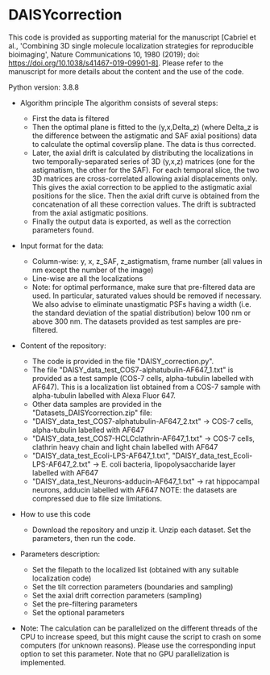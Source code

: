 # DAISYcorrection

This code is provided as supporting material for the manuscript [Cabriel et al., 'Combining 3D single molecule localization strategies for reproducible bioimaging', Nature Communications 10, 1980 (2019); doi: https://doi.org/10.1038/s41467-019-09901-8]. Please refer to the manuscript for more details about the content and the use of the code.

Python version: 3.8.8

- Algorithm principle
The algorithm consists of several steps:
  - First the data is filtered
  - Then the optimal plane is fitted to the (y,x,Delta_z) (where Delta_z is the difference between the astigmatic and SAF axial positions) data to calculate the optimal coverslip plane. The data is thus corrected.
  - Later, the axial drift is calculated by distributing the localizations in two temporally-separated series of 3D (y,x,z) matrices (one for the astigmatism, the other for the SAF). For each temporal slice, the two 3D matrices are cross-correlated allowing axial displacements only. This gives the axial correction to be applied to the astigmatic axial positions for the slice. Then the axial drift curve is obtained from the concatenation of all these correction values. The drift is subtracted from the axial astigmatic positions.
  - Finally the output data is exported, as well as the correction parameters found.

- Input format for the data:
  - Column-wise: y, x, z_SAF, z_astigmatism, frame number (all values in nm except the number of the image)
  - Line-wise are all the localizations
  - Note: for optimal performance, make sure that pre-filtered data are used. In particular, saturated values should be removed if necessary. We also advise to eliminate unastigmatic PSFs having a width (i.e. the standard deviation of the spatial distribution) below 100 nm or above 300 nm. The datasets provided as test samples are pre-filtered.

- Content of the repository:
  - The code is provided in the file "DAISY_correction.py".
  - The file "DAISY_data_test_COS7-alphatubulin-AF647_1.txt" is provided as a test sample (COS-7 cells, alpha-tubulin labelled with AF647). This is a localization list obtained from a COS-7 sample with alpha-tubulin labelled with Alexa Fluor 647.
  - Other data samples are provided in the "Datasets_DAISYcorrection.zip" file:
  - "DAISY_data_test_COS7-alphatubulin-AF647_2.txt" -> COS-7 cells, alpha-tubulin labelled with AF647
  - "DAISY_data_test_COS7-HCLCclathrin-AF647_1.txt" -> COS-7 cells, clathrin heavy chain and light chain labelled with AF647
  - "DAISY_data_test_Ecoli-LPS-AF647_1.txt", "DAISY_data_test_Ecoli-LPS-AF647_2.txt" -> E. coli bacteria, lipopolysaccharide layer labelled with AF647
  - "DAISY_data_test_Neurons-adducin-AF647_1.txt" -> rat hippocampal neurons, adducin labelled with AF647
NOTE: the datasets are compressed due to file size limitations.

- How to use this code
  - Download the repository and unzip it. Unzip each dataset. Set the parameters, then run the code.
- Parameters description:
  - Set the filepath to the localized list (obtained with any suitable localization code)
  - Set the tilt correction parameters (boundaries and sampling)
  - Set the axial drift correction parameters (sampling)
  - Set the pre-filtering parameters
  - Set the optional parameters

- Note: The calculation can be parallelized on the different threads of the CPU to increase speed, but this might cause the script to crash on some computers (for unknown reasons). Please use the corresponding input option to set this parameter. Note that no GPU parallelization is implemented.

